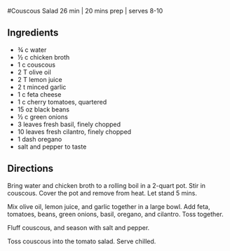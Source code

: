 #Couscous Salad
26 min | 20 mins prep | serves 8-10

## Ingredients
* ¾ c water
* ½ c chicken broth
* 1 c couscous
* 2 T olive oil
* 2 T lemon juice
* 2 t minced garlic
* 1 c feta cheese
* 1 c cherry tomatoes, quartered
* 15 oz black beans
* ½ c green onions
* 3 leaves fresh basil, finely chopped
* 10 leaves fresh cilantro, finely chopped
* 1 dash oregano
* salt and pepper to taste

## Directions
Bring water and chicken broth to a rolling boil in a 2-quart pot. Stir in couscous. Cover the pot and remove from heat. Let stand 5 mins.

Mix olive oil, lemon juice, and garlic together in a large bowl. Add feta, tomatoes, beans, green onions, basil, oregano, and cilantro. Toss together.

Fluff couscous, and season with salt and pepper.

Toss couscous into the tomato salad. Serve chilled.
